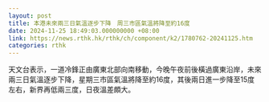 ```yaml
---
layout: post
title: 本港未來兩三日氣溫逐步下降　周三市區氣溫將降至約16度
date: 2024-11-25 18:49:03.000000000 +08:00
link: https://news.rthk.hk/rthk/ch/component/k2/1780762-20241125.htm
categories: rthk
---
```


天文台表示，一道冷鋒正由廣東北部向南移動，今晚午夜前後橫過廣東沿岸，未來兩三日氣溫逐步下降，星期三市區氣溫將降至約16度，其後兩日進一步降至15度左右，新界再低兩三度，日夜溫差頗大。
